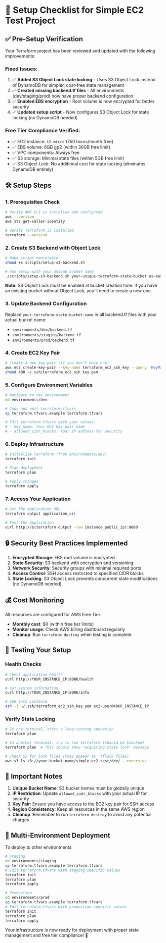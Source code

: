 # 🚀 Setup Checklist for Simple EC2 Test Project

## ✅ Pre-Setup Verification

Your Terraform project has been reviewed and updated with the following improvements:

### Fixed Issues:
1. ✅ **Added S3 Object Lock state locking** - Uses S3 Object Lock instead of DynamoDB for simpler, cost-free state management
2. ✅ **Created missing backend.tf files** - All environments (dev/staging/prod) now have proper backend configuration
3. ✅ **Enabled EBS encryption** - Root volume is now encrypted for better security
4. ✅ **Updated setup script** - Now configures S3 Object Lock for state locking (no DynamoDB needed)

### Free Tier Compliance Verified:
- ✅ EC2 instance: `t2.micro` (750 hours/month free)
- ✅ EBS volume: 8GB gp2 (within 30GB free limit)
- ✅ VPC components: Always free
- ✅ S3 storage: Minimal state files (within 5GB free limit)
- ✅ S3 Object Lock: No additional cost for state locking (eliminates DynamoDB entirely)

## 🛠️ Setup Steps

### 1. Prerequisites Check
```bash
# Verify AWS CLI is installed and configured
aws --version
aws sts get-caller-identity

# Verify Terraform is installed
terraform --version
```

### 2. Create S3 Backend with Object Lock
```bash
# Make script executable
chmod +x scripts/setup-s3-backend.sh

# Run setup with your unique bucket name
./scripts/setup-s3-backend.sh your-unique-terraform-state-bucket us-east-1
```

**Note**: S3 Object Lock must be enabled at bucket creation time. If you have an existing bucket without Object Lock, you'll need to create a new one.

### 3. Update Backend Configuration
Replace `your-terraform-state-bucket-name` in all backend.tf files with your actual bucket name:
- `environments/dev/backend.tf`
- `environments/staging/backend.tf`
- `environments/prod/backend.tf`

### 4. Create EC2 Key Pair
```bash
# Create a new key pair (if you don't have one)
aws ec2 create-key-pair --key-name terraform_ec2_ssh_key --query 'KeyMaterial' --output text > ~/.ssh/terraform_ec2_ssh_key.pem
chmod 400 ~/.ssh/terraform_ec2_ssh_key.pem
```

### 5. Configure Environment Variables
```bash
# Navigate to dev environment
cd environments/dev

# Copy and edit terraform.tfvars
cp terraform.tfvars.example terraform.tfvars

# Edit terraform.tfvars with your values:
# - key_name: Your EC2 key pair name
# - allowed_cidr_blocks: Your IP address for security
```

### 6. Deploy Infrastructure
```bash
# Initialize Terraform (from environments/dev)
terraform init

# Plan deployment
terraform plan

# Apply changes
terraform apply
```

### 7. Access Your Application
```bash
# Get the application URL
terraform output application_url

# Test the application
curl http://$(terraform output -raw instance_public_ip):8080
```

## 🔒 Security Best Practices Implemented

1. **Encrypted Storage**: EBS root volume is encrypted
2. **State Security**: S3 backend with encryption and versioning
3. **Network Security**: Security groups with minimal required ports
4. **Access Control**: SSH access restricted to specified CIDR blocks
5. **State Locking**: S3 Object Lock prevents concurrent state modifications (no DynamoDB needed)

## 💰 Cost Monitoring

All resources are configured for AWS Free Tier:
- **Monthly cost**: $0 (within free tier limits)
- **Monitor usage**: Check AWS billing dashboard regularly
- **Cleanup**: Run `terraform destroy` when testing is complete

## 🧪 Testing Your Setup

### Health Checks
```bash
# Check application health
curl http://YOUR_INSTANCE_IP:8080/health

# Get system information
curl http://YOUR_INSTANCE_IP:8080/info

# SSH into instance
ssh -i ~/.ssh/terraform_ec2_ssh_key.pem ec2-user@YOUR_INSTANCE_IP
```

### Verify State Locking
```bash
# In one terminal, start a long-running operation
terraform plan

# In another terminal, try to run terraform (should be blocked)
terraform plan  # This should show "acquiring state lock" message

# Check S3 for lock files (they appear as .tflock files)
aws s3 ls s3://your-bucket-name/simple-ec2-test/dev/ --recursive
```

## 🚨 Important Notes

1. **Unique Bucket Name**: S3 bucket names must be globally unique
2. **IP Restriction**: Update `allowed_cidr_blocks` with your actual IP for security
3. **Key Pair**: Ensure you have access to the EC2 key pair for SSH access
4. **Region Consistency**: Keep all resources in the same AWS region
5. **Cleanup**: Remember to run `terraform destroy` to avoid any potential charges

## 🔄 Multi-Environment Deployment

To deploy to other environments:
```bash
# Staging
cd environments/staging
cp terraform.tfvars.example terraform.tfvars
# Edit terraform.tfvars with staging-specific values
terraform init
terraform plan
terraform apply

# Production
cd environments/prod
cp terraform.tfvars.example terraform.tfvars
# Edit terraform.tfvars with production-specific values
terraform init
terraform plan
terraform apply
```

Your infrastructure is now ready for deployment with proper state management and free tier compliance! 🎉